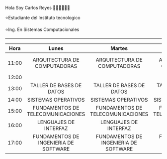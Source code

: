 Hola Soy Carlos Reyes 👨🏻‍💻👨🏻‍💻

⭐Estudiante del Instituto tecnologico

⭐Ing. En Sistemas Computacionales
_______________________________________________________________________________________________________________________________________________________________________________
|  Hora |                  Lunes                 |                 Martes                |               Miercoles               |                 Jueves                |            Viernes           |
|:-----:|:--------------------------------------:|:-------------------------------------:|:-------------------------------------:|:-------------------------------------:|:----------------------------:|
| 11:00 |      ARQUITECTURA DE COMPUTADORAS      |      ARQUITECTURA DE COMPUTADORAS     |      ARQUITECTURA DE COMPUTADORAS     |      ARQUITECTURA DE COMPUTADORAS     | ARQUITECTURA DE COMPUTADORAS |
| 12:00 |                                        |                                       |                                       |                                       |                              |
| 13:00 |        TALLER DE BASES DE DATOS        |        TALLER DE BASES DE DATOS       |        TALLER DE BASES DE DATOS       |        TALLER DE BASES DE DATOS       |                              |
| 14:00 |           SISTEMAS OPERATIVOS          |          SISTEMAS OPERATIVOS          |          SISTEMAS OPERATIVOS          |          SISTEMAS OPERATIVOS          |                              |
| 15:00 |   FUNDAMENTOS DE  TELECOMUNICACIONES   |   FUNDAMENTOS DE TELECOMUNICACIONES   |   FUNDAMENTOS DE TELECOMUNICACIONES   |   FUNDAMENTOS DE TELECOMUNICACIONES   |                              |
| 16:00 |          LENGUAJES DE INTERFAZ         |         LENGUAJES DE INTERFAZ         |         LENGUAJES DE INTERFAZ         |         LENGUAJES DE INTERFAZ         |                              |
| 17:00 | FUNDAMENTOS DE INGENIERIA  DE SOFTWARE | FUNDAMENTOS DE INGENIERIA DE SOFTWARE | FUNDAMENTOS DE INGENIERIA DE SOFTWARE | FUNDAMENTOS DE INGENIERIA DE SOFTWARE |                              |
